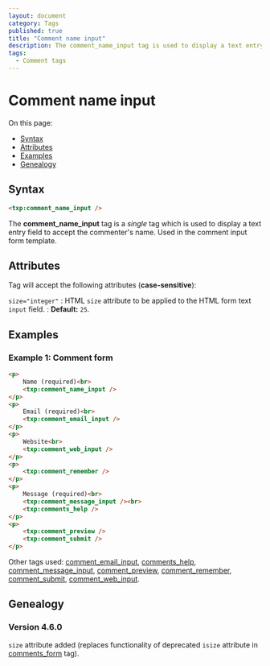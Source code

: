 ```yaml
---
layout: document
category: Tags
published: true
title: "Comment name input"
description: The comment_name_input tag is used to display a text entry field to accept the commenter's name.
tags:
  - Comment tags
---
```


# Comment name input

On this page:

* [Syntax](#syntax)
* [Attributes](#attributes)
* [Examples](#examples)
* [Genealogy](#genealogy)

## Syntax

~~~ html
<txp:comment_name_input />
~~~

The **comment_name_input** tag is a *single* tag which is used to display a text entry field to accept the commenter's name. Used in the comment input form template.

## Attributes

Tag will accept the following attributes (**case-sensitive**):

`size="integer"`
: HTML `size` attribute to be applied to the HTML form text `input` field.
: **Default:** `25`.

## Examples

### Example 1: Comment form

~~~ html
<p>
    Name (required)<br>
    <txp:comment_name_input />
</p>
<p>
    Email (required)<br>
    <txp:comment_email_input />
</p>
<p>
    Website<br>
    <txp:comment_web_input />
</p>
<p>
    <txp:comment_remember />
</p>
<p>
    Message (required)<br>
    <txp:comment_message_input /><br>
    <txp:comments_help />
</p>
<p>
    <txp:comment_preview />
    <txp:comment_submit />
</p>
~~~

Other tags used: [comment_email_input](comment_email_input), [comments_help](comments_help), [comment_message_input](comment_message-input), [comment_preview](comment_preview), [comment_remember](comment_remember), [comment_submit](comment_submit), [comment_web_input](comment_web-input).

## Genealogy

### Version 4.6.0

`size` attribute added (replaces functionality of deprecated `isize` attribute in [comments_form](comments_form) tag).
